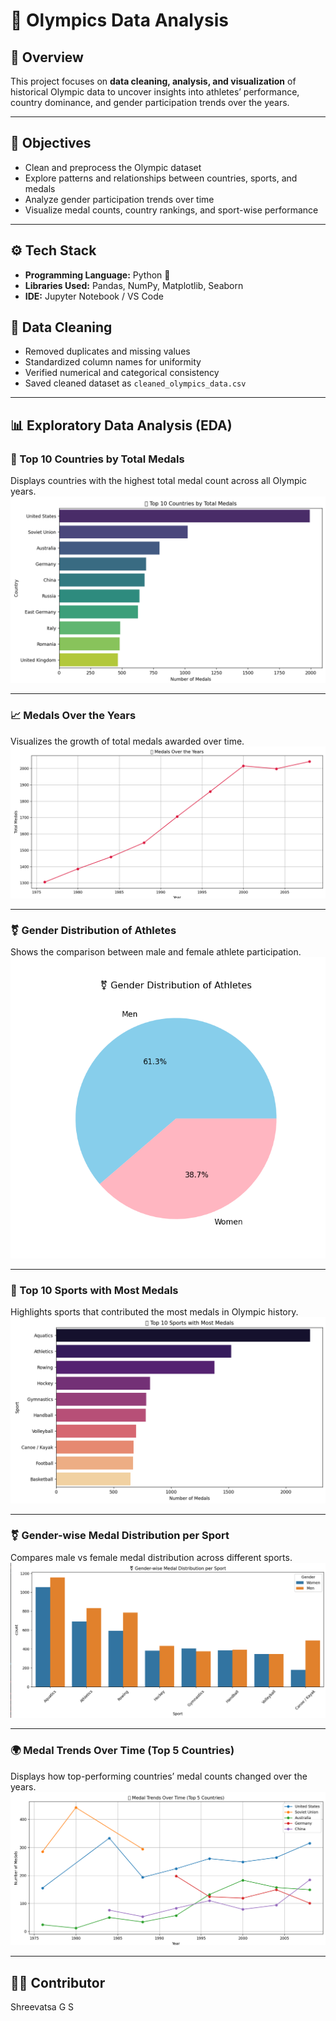 # 🏅 Olympics Data Analysis

## 📌 Overview
This project focuses on **data cleaning, analysis, and visualization** of historical Olympic data to uncover insights into athletes’ performance, country dominance, and gender participation trends over the years.

---

## 🧠 Objectives
- Clean and preprocess the Olympic dataset  
- Explore patterns and relationships between countries, sports, and medals  
- Analyze gender participation trends over time  
- Visualize medal counts, country rankings, and sport-wise performance  

---

## ⚙️ Tech Stack
- **Programming Language:** Python 🐍  
- **Libraries Used:** Pandas, NumPy, Matplotlib, Seaborn  
- **IDE:** Jupyter Notebook / VS Code  


## 🧹 Data Cleaning
- Removed duplicates and missing values  
- Standardized column names for uniformity  
- Verified numerical and categorical consistency  
- Saved cleaned dataset as `cleaned_olympics_data.csv`

---

## 📊 Exploratory Data Analysis (EDA)

### 🥇 Top 10 Countries by Total Medals
Displays countries with the highest total medal count across all Olympic years.  
![Top 10 Countries](https://github.com/Shreevatsags/Olympics-Data-Analysis/blob/main/images/Screenshot%202025-10-29%20214756.png)

---

### 📈 Medals Over the Years
Visualizes the growth of total medals awarded over time.  
![Medals Over the Years](https://github.com/Shreevatsags/Olympics-Data-Analysis/blob/main/images/Screenshot%202025-10-29%20214806.png)

---

### ⚧ Gender Distribution of Athletes
Shows the comparison between male and female athlete participation.  
![Gender Distribution](https://github.com/Shreevatsags/Olympics-Data-Analysis/blob/main/images/Screenshot%202025-10-29%20214814.png)

---

### 🎯 Top 10 Sports with Most Medals
Highlights sports that contributed the most medals in Olympic history.  
![Top 10 Sports](https://github.com/Shreevatsags/Olympics-Data-Analysis/blob/main/images/Screenshot%202025-10-29%20214828.png)

---

### ⚧ Gender-wise Medal Distribution per Sport
Compares male vs female medal distribution across different sports.  
![Gender-wise Medals](https://github.com/Shreevatsags/Olympics-Data-Analysis/blob/main/images/Screenshot%202025-10-29%20214840.png)

---

### 🌍 Medal Trends Over Time (Top 5 Countries)
Displays how top-performing countries’ medal counts changed over the years.  
![Top 5 Countries Trends](https://github.com/Shreevatsags/Olympics-Data-Analysis/blob/main/images/Screenshot%202025-10-29%20214851.png)

---

## 👨‍💻 Contributor

Shreevatsa G S
